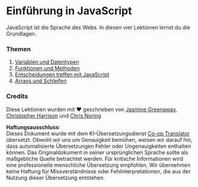 <!--
CO_OP_TRANSLATOR_METADATA:
{
  "original_hash": "cc9e70a2f096c67389c8acff1521fc27",
  "translation_date": "2025-08-24T12:11:56+00:00",
  "source_file": "2-js-basics/README.md",
  "language_code": "de"
}
-->
# Einführung in JavaScript

JavaScript ist die Sprache des Webs. In diesen vier Lektionen lernst du die Grundlagen.

### Themen

1. [Variablen und Datentypen](1-data-types/README.md)
2. [Funktionen und Methoden](2-functions-methods/README.md)
3. [Entscheidungen treffen mit JavaScript](3-making-decisions/README.md)
4. [Arrays und Schleifen](4-arrays-loops/README.md)

### Credits

Diese Lektionen wurden mit ♥️ geschrieben von [Jasmine Greenaway](https://twitter.com/paladique), [Christopher Harrison](https://twitter.com/geektrainer) und [Chris Noring](https://twitter.com/chris_noring)

**Haftungsausschluss**:  
Dieses Dokument wurde mit dem KI-Übersetzungsdienst [Co-op Translator](https://github.com/Azure/co-op-translator) übersetzt. Obwohl wir uns um Genauigkeit bemühen, weisen wir darauf hin, dass automatisierte Übersetzungen Fehler oder Ungenauigkeiten enthalten können. Das Originaldokument in seiner ursprünglichen Sprache sollte als maßgebliche Quelle betrachtet werden. Für kritische Informationen wird eine professionelle menschliche Übersetzung empfohlen. Wir übernehmen keine Haftung für Missverständnisse oder Fehlinterpretationen, die aus der Nutzung dieser Übersetzung entstehen.